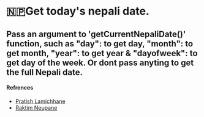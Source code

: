 # 🇳🇵Get today's nepali date.

## Pass an argument to 'getCurrentNepaliDate()' function, such as "day": to get day, "month": to get month, "year": to get year & "dayofweek": to get day of the week. Or dont pass anyting to get the full Nepali date.

#### Refrences

- [Pratish Lamichhane](https://pratishlmc.me "Portfolio")
- [Raktim Neupane](https://instagram.com/raktimneupane__ "Instagram")
